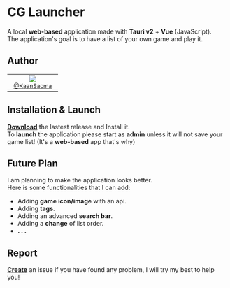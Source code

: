 
# CG Launcher

A local __web-based__ application made with __Tauri v2__ + __Vue__ (JavaScript).\
The application's goal is to have a list of your own game and play it.

## Author

<table>
  <tbody>
    <tr>
      <td align="center" valign="top" width="100px">
        <img src="https://images.weserv.nl/?url=https://github.com/KaanSacma.png&mask=circle"/><br />
        <sub><a href="https://github.com/KaanSacma">@KaanSacma</a></sub>
      </td>
    </tr>
  </tbody>
</table>


## Installation & Launch

[__Download__](https://github.com/KaanSacma/CGLauncher/releases/tag/Latest) the lastest release and Install it.\
To __launch__ the application please start as __admin__ unless it will not save your game list! (It's a __web-based__ app that's why)

## Future Plan

I am planning to make the application looks better.\
Here is some functionalities that I can add:
- Adding __game icon/image__ with an api.
- Adding __tags__.
- Adding an advanced __search bar__.
- Adding a __change__ of list order.
- __. . .__

## Report

[__Create__](https://github.com/KaanSacma/CGLauncher/issues) an issue if you have found any problem, I will try my best to help you!
